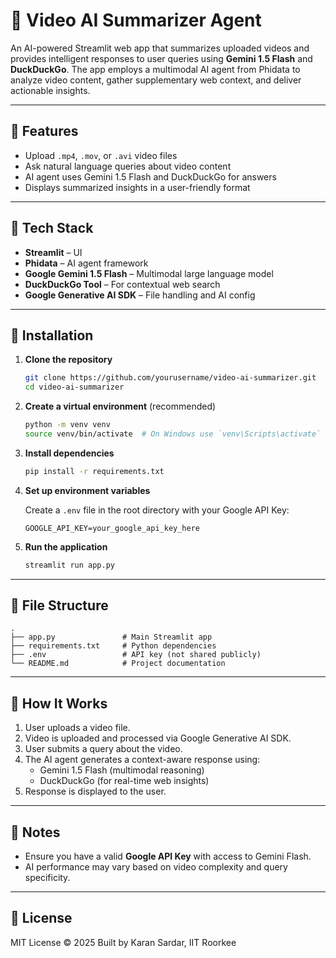 
# 🎥 Video AI Summarizer Agent

An AI-powered Streamlit web app that summarizes uploaded videos and provides intelligent responses to user queries using **Gemini 1.5 Flash** and **DuckDuckGo**. The app employs a multimodal AI agent from Phidata to analyze video content, gather supplementary web context, and deliver actionable insights.

---

## 🚀 Features

- Upload `.mp4`, `.mov`, or `.avi` video files
- Ask natural language queries about video content
- AI agent uses Gemini 1.5 Flash and DuckDuckGo for answers
- Displays summarized insights in a user-friendly format

---

## 🧠 Tech Stack

- **Streamlit** – UI
- **Phidata** – AI agent framework
- **Google Gemini 1.5 Flash** – Multimodal large language model
- **DuckDuckGo Tool** – For contextual web search
- **Google Generative AI SDK** – File handling and AI config

---

## 🔧 Installation

1. **Clone the repository**

    ```bash
    git clone https://github.com/yourusername/video-ai-summarizer.git
    cd video-ai-summarizer
    ```

2. **Create a virtual environment** (recommended)

    ```bash
    python -m venv venv
    source venv/bin/activate  # On Windows use `venv\Scripts\activate`
    ```

3. **Install dependencies**

    ```bash
    pip install -r requirements.txt
    ```

4. **Set up environment variables**

    Create a `.env` file in the root directory with your Google API Key:

    ```env
    GOOGLE_API_KEY=your_google_api_key_here
    ```

5. **Run the application**

    ```bash
    streamlit run app.py
    ```

---

## 📁 File Structure

```
.
├── app.py               # Main Streamlit app
├── requirements.txt     # Python dependencies
├── .env                 # API key (not shared publicly)
└── README.md            # Project documentation
```

---

## 🧪 How It Works

1. User uploads a video file.
2. Video is uploaded and processed via Google Generative AI SDK.
3. User submits a query about the video.
4. The AI agent generates a context-aware response using:
   - Gemini 1.5 Flash (multimodal reasoning)
   - DuckDuckGo (for real-time web insights)
5. Response is displayed to the user.

---

## 📌 Notes

- Ensure you have a valid **Google API Key** with access to Gemini Flash.
- AI performance may vary based on video complexity and query specificity.

---

## 📄 License

MIT License © 2025 
Built by Karan Sardar, IIT Roorkee
